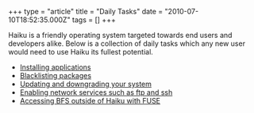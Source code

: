 +++
type = "article"
title = "Daily Tasks"
date = "2010-07-10T18:52:35.000Z"
tags = []
+++

<p>Haiku is a friendly operating system targeted towards end users and developers alike.  Below is a collection of daily tasks which any new user would need to use Haiku its fullest potential.</p>
<ul>
<li><a href='/guides/daily-tasks/install-applications'>Installing applications</a></li>
<li><a href='/guides/daily-tasks/blacklist-packages'>Blacklisting packages</a></li>
<li><a href='/guides/daily-tasks/updating-system'>Updating and downgrading your system</a>
<li><a href='/guides/daily-tasks/netservices'>Enabling network services such as ftp and ssh</a></li>
<li><a href='/guides/daily-tasks/access_bfs_with_fuse'>Accessing BFS outside of Haiku with FUSE</a></li>
</ul>
